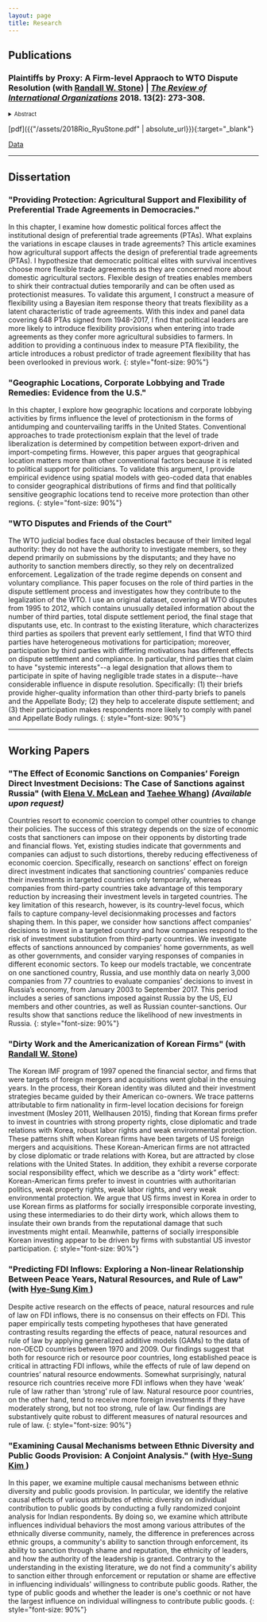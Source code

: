 ```yaml
---
layout: page
title: Research
---
```


## Publications

### Plaintiffs by Proxy: A Firm-level Appraoch to WTO Dispute Resolution (with <a href="http://www.sas.rochester.edu/psc/stone/index.html" target="_blank">Randall W. Stone</a>) | *<a href="https://link.springer.com/journal/11558" target="_blank">The Review of International Organizations</a>* 2018. 13(2): 273-308.


<details style="text-align: justify;font-size: 80%">  
    <summary>Abstract</summary>
Lobbying by multinational business firms drives the agenda of international trade politics. We match Fortune Global 500 firms to WTO disputes in which they have a stake and to their political activities using public disclosure data. The quantitative evidence reveals traces of a principal-agent relationship between major MNCs and the US Trade Representative (USTR). Firms lobby and make political contributions to induce the USTR to lodge a WTO dispute, and once a dispute begins, firms increase their political activity in order to keep USTR on track. Lobbying is overwhelmingly patriotic---the side opposing the US position is barely represented---and we see little evidence of MNCs lobbying against domestic protectionism. When the United States is targeted in a dispute, lobbying by defendant-side firms substantially delays settlement, as the affected firms pressure the government to reject concessions. Lobbying on the complainant side does not delay dispute resolution, as complainant-side firms have mixed incentives, to resolve disputes quickly as well as to hold out for better terms.
</details>

[pdf]({{"/assets/2018Rio_RyuStone.pdf" | absolute_url}}){:target="_blank"}

<a href="http://www.sas.rochester.edu/psc/stone/data.html" target="_blank">Data</a>

---

## Dissertation

### "Providing Protection: Agricultural Support and Flexibility of Preferential Trade Agreements in Democracies." 

In this chapter, I examine how domestic political forces affect the institutional design of preferential trade agreements (PTAs). What explains the variations in escape clauses in trade agreements? This article examines how agricultural support affects the design of preferential trade agreements (PTAs). I hypothesize that democratic political elites with survival incentives choose more flexible trade agreements as they are concerned more about domestic agricultural sectors. Flexible design of treaties enables members to shirk their contractual duties temporarily and can be often used as protectionist measures. To validate this argument, I construct a measure of flexibility using a Bayesian item response theory that treats flexibility as a latent characteristic of trade agreements. With this index and panel data covering 648 PTAs signed from 1948-2017, I find that political leaders are more likely to introduce flexibility provisions when entering into trade agreements as they confer more agricultural subsidies to farmers. In addition to providing a continuous index to measure PTA flexibility, the article introduces a robust predictor of trade agreement flexibility that has been overlooked in previous work.
{: style="font-size: 90%"}

### "Geographic Locations, Corporate Lobbying and Trade Remedies: Evidence from the U.S."

In this chapter, I explore how geographic locations and corporate lobbying activities by firms influence the level of protectionism in the forms of antidumping and countervailing tariffs in the United States. Conventional approaches to trade protectionism explain that the level of trade liberalization is determined by competition between export-driven and import-competing firms. However, this paper argues that geographical location matters more than other conventional factors because it is related to political support for politicians. To validate this argument, I provide empirical evidence using spatial models with geo-coded data that enables to consider geographical distributions of firms and find that politically sensitive geographic locations tend to receive more protection than other regions.
{: style="font-size: 90%"}

### "WTO Disputes and Friends of the Court"

The WTO judicial bodies face dual obstacles because of their limited legal authority: they do not have the authority to investigate members, so they depend primarily on submissions by the disputants; and they have no authority to sanction members directly, so they rely on decentralized enforcement. Legalization of the trade regime depends on consent and voluntary compliance. This paper focuses on the role of third parties in the dispute settlement process and investigates how they contribute to the legalization of the WTO. I use an original dataset, covering all WTO disputes from 1995 to 2012, which contains unusually detailed information about the number of third parties, total dispute settlement period, the final stage that disputants use, etc. In contrast to the existing literature, which characterizes third parties as spoilers that prevent early settlement, I find that WTO third parties have heterogeneous motivations for participation; moreover, participation by third parties with differing motivations has different effects on dispute settlement and compliance. In particular, third parties that claim to have "systemic interests"--a legal designation that allows them to participate in spite of having negligible trade states in a dispute--have considerable influence in dispute resolution. Specifically: (1) their briefs provide higher-quality information than other third-party briefs to panels and the Appellate Body; (2) they help to accelerate dispute settlement; and (3) their participation makes respondents more likely to comply with panel and Appellate Body rulings.
{: style="font-size: 90%"}



---

## Working Papers

### "The Effect of Economic Sanctions on Companies’ Foreign Direct Investment Decisions: The Case of Sanctions against Russia" (with <a href="https://elenamclean.weebly.com/" target="_blank">Elena V. McLean</a> and <a href="https://yonsei.academia.edu/TaeheeWhang" target="_blank">Taehee Whang</a>) *(Available upon request)*

Countries resort to economic coercion to compel other countries to change their policies. The success of this strategy depends on the size of economic costs that sanctioners can impose on their opponents by distorting trade and financial flows. Yet, existing studies indicate that governments and companies can adjust to such distortions, thereby reducing effectiveness of economic coercion. Specifically, research on sanctions’ effect on foreign direct investment indicates that sanctioning countries’ companies reduce their investments in targeted countries only temporarily, whereas companies from third-party countries take advantage of this temporary reduction by increasing their investment levels in targeted countries. The key limitation of this research, however, is its country-level focus, which fails to capture company-level decisionmaking processes and factors shaping them. In this paper, we consider how sanctions affect companies’ decisions to invest in a targeted country and how companies respond to the risk of investment substitution from third-party countries. We investigate effects of sanctions announced by companies’ home governments, as well as other governments, and consider varying responses of companies in different economic sectors. To keep our models tractable, we concentrate on one sanctioned country, Russia, and use monthly data on nearly 3,000 companies from 77 countries to evaluate companies’ decisions to invest in Russia’s economy, from January 2003 to September 2017. This period includes a series of sanctions imposed against Russia by the US, EU members and other countries, as well as Russian counter-sanctions. Our results show that sanctions reduce the likelihood of new investments in Russia.
{: style="font-size: 90%"}


### "Dirty Work and the Americanization of Korean Firms" (with <a href="http://www.sas.rochester.edu/psc/stone/index.html" target="_blank">Randall W. Stone</a>)

The Korean IMF program of 1997 opened the financial sector, and firms that were targets of foreign mergers and acquisitions went global in the ensuing years. In the process, their Korean identity was diluted and their investment strategies became guided by their American co-owners. We trace patterns attributable to firm nationality in firm-level location decisions for foreign investment (Mosley 2011, Wellhausen 2015), finding that Korean firms prefer to invest in countries with strong property rights, close diplomatic and trade relations with Korea, robust labor rights and weak environmental protection. These patterns shift when Korean firms have been targets of US foreign mergers and acquisitions. These Korean-American firms are not attracted by close diplomatic or trade relations with Korea, but are attracted by close relations with the United States. In addition, they exhibit a reverse corporate social responsibility effect, which we describe as a “dirty work” effect: Korean-American firms prefer to invest in countries with authoritarian politics, weak property rights, weak labor rights, and very weak environmental protection. We argue that US firms invest in Korea in order to use Korean firms as platforms for socially irresponsible corporate investing, using these intermediaries to do their dirty work, which allows them to insulate their own brands from the reputational damage that such investments might entail. Meanwhile, patterns of socially irresponsible Korean investing appear to be driven by firms with substantial US investor participation.
{: style="font-size: 90%"}


### "Predicting FDI Inflows: Exploring a Non-linear Relationship Between Peace Years, Natural Resources, and Rule of Law" (with <a href="http://www.hyesungkim.org/" target="_blank">Hye-Sung Kim </a>)

Despite active research on the effects of peace, natural resources and rule of law on FDI inflows, there is no consensus on their effects on FDI. This paper empirically tests competing hypotheses that have generated contrasting results regarding the effects of peace, natural resources and rule of law by applying generalized additive models (GAMs) to the data of non-OECD countries between 1970 and 2009. Our findings suggest that both for resource rich or resource poor countries, long established peace is critical in attracting FDI inflows, while the effects of rule of law depend on countries’ natural resource endowments. Somewhat surprisingly, natural resource rich countries receive more FDI inflows when they have ‘weak’ rule of law rather than ‘strong’ rule of law. Natural resource poor countries, on the other hand, tend to receive more foreign investments if they have moderately strong, but not too strong, rule of law. Our findings are substantively quite robust to different measures of natural resources and rule of law.
{: style="font-size: 90%"}

### "Examining Causal Mechanisms between Ethnic Diversity and Public Goods Provision: A Conjoint Analysis." (with <a href="http://www.hyesungkim.org/" target="_blank">Hye-Sung Kim </a>)

In this paper, we examine multiple causal mechanisms between ethnic diversity and public goods provision. In particular, we identify the relative causal effects of various attributes of ethnic diversity on individual contribution to public goods by conducting a fully randomized conjoint analysis for Indian respondents. By doing so, we examine which attribute influences individual behaviors the most among various attributes of the ethnically diverse community, namely, the difference in preferences across ethnic groups, a community's ability to sanction through enforcement, its ability to sanction through shame and reputation, the ethnicity of leaders, and how the authority of the leadership is granted. Contrary to the understanding in the existing literature, we do not find a community's ability to sanction either through enforcement or reputation or shame are effective in influencing individuals' willingness to contribute public goods. Rather, the type of public goods and whether the leader is one's coethnic or not have the largest influence on individual willingness to contribute public goods.
{: style="font-size: 90%"}